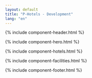 ```yaml
---
layout: default
title: "P-Hotels - Development"
lang: "en"
---
```


{% include component-header.html %}

{% include component-hero.html %}

{% include component-hotels.html %}

{% include component-facilities.html %}

{% include component-footer.html %}

